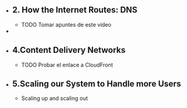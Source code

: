 - ## 2. How the Internet Routes: DNS
	- TODO Tomar apuntes de este vídeo
-
- ## 4.Content Delivery Networks
	- TODO Probar el enlace a CloudFront
- ## 5.Scaling our System to Handle more Users
	- Scaling up and scaling out